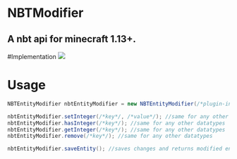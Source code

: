 # NBTModifier

## A nbt api for minecraft 1.13+.

#Implementation
[![](https://jitpack.io/v/Daschi1/NBTModifier.svg)](https://jitpack.io/#Daschi1/NBTModifier)

# Usage

```java
NBTEntityModifier nbtEntityModifier = new NBTEntityModifier(/*plugin-instance*/,/*entity*/); //same for NBTItemModifier(with itemStack) and NBTTileEntityModifier(with e.g. chests)

nbtEntityModifier.setInteger(/*key*/, /*value*/); //same for any other datatypes
nbtEntityModifier.hasInteger(/*key*/); //same for any other datatypes
nbtEntityModifier.getInteger(/*key*/); //same for any other datatypes
nbtEntityModifier.remove(/*key*/); //same for any other datatypes

nbtEntityModifier.saveEntity(); //saves changes and returns modified entity, .saveItemStack(); for NBTItemModifier and .saveTileState(); for NBTTileEntityModifier
```
